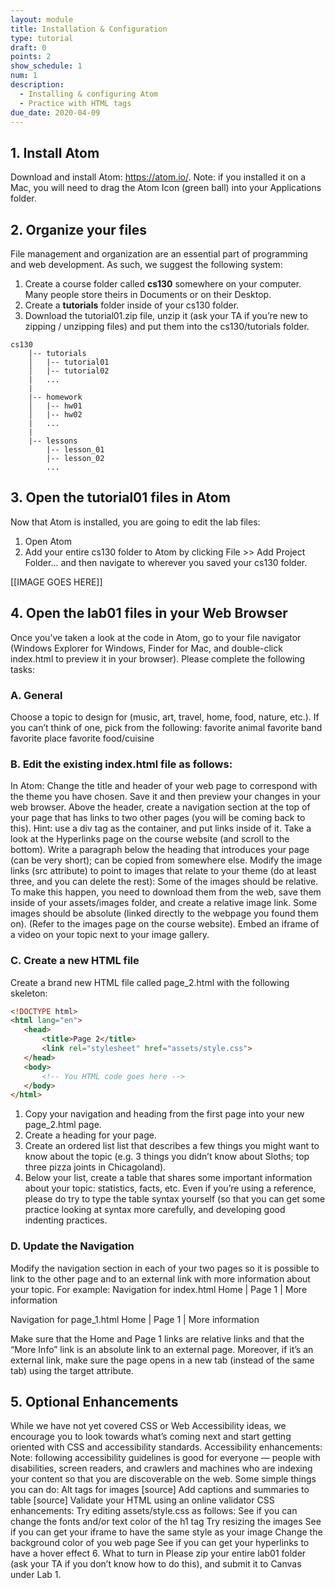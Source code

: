 ```yaml
---
layout: module
title: Installation & Configuration
type: tutorial
draft: 0 
points: 2
show_schedule: 1
num: 1
description:
  - Installing & configuring Atom
  - Practice with HTML tags
due_date: 2020-04-09
---
```


## 1. Install Atom
Download and install Atom: <a href="https://atom.io/" target="_blank">https://atom.io/</a>. Note: if you installed it on a Mac, you will need to drag the Atom Icon (green ball) into your Applications folder.

## 2. Organize your files
File management and organization are an essential part of programming and web development. As such, we suggest the following system:
1. Create a course folder called **cs130** somewhere on your computer. Many people store theirs in Documents or on their Desktop.
2. Create a **tutorials** folder inside of your cs130 folder.
3. Download the tutorial01.zip file, unzip it (ask your TA if you’re new to zipping / unzipping files) and put them into the cs130/tutorials folder.

```
cs130
    |-- tutorials
    │   |-- tutorial01
    │   |-- tutorial02
    |   ...
    |
    |-- homework
    │   |-- hw01
    │   |-- hw02
    |   ...
    |
    |-- lessons
        |-- lesson_01
        |-- lesson_02
        ...
```

## 3. Open the tutorial01 files in Atom
Now that Atom is installed, you are going to edit the lab files:
1. Open Atom
2. Add your entire cs130 folder to Atom by clicking File >> Add Project Folder... and then navigate to wherever you saved your cs130 folder.

[[IMAGE GOES HERE]]

## 4. Open the lab01 files in your Web Browser
Once you’ve taken a look at the code in Atom, go to your file navigator (Windows Explorer for Windows, Finder for Mac, and double-click index.html to preview it in your browser). Please complete the following tasks:

### A. General
Choose a topic to design for (music, art, travel, home, food, nature, etc.). If you can’t think of one, pick from the following:
favorite animal
favorite band
favorite place
favorite food/cuisine

### B. Edit the existing index.html file as follows:
In Atom: Change the title and header of your web page to correspond with the theme you have chosen. Save it and then preview your changes in your web browser.
Above the header, create a navigation section at the top of your page that has links to two other pages (you will be coming back to this). Hint: use a div tag as the container, and put links inside of it. Take a look at the Hyperlinks page on the course website (and scroll to the bottom).
Write a paragraph below the heading that introduces your page (can be very short); can be copied from somewhere else.
Modify the image links (src attribute) to point to images that relate to your theme (do at least three, and you can delete the rest):
Some of the images should be relative. To make this happen, you need to download them from the web, save them inside of your assets/images folder, and create a relative image link.
Some images should be absolute (linked directly to the webpage you found them on).
	(Refer to the images page on the course website).
Embed an iframe of a video on your topic next to your image gallery.

### C. Create a  new HTML file
Create a brand new HTML file called page_2.html with the following skeleton:

```html
<!DOCTYPE html>
<html lang="en">
   <head>
       <title>Page 2</title>       
       <link rel="stylesheet" href="assets/style.css">
   </head>
   <body>
       <!-- You HTML code goes here -->
   </body>
</html>
```
1. Copy your navigation and heading from the first page into your new page_2.html page.
2. Create a heading for your page.
3. Create an ordered list list that describes a few things you might want to know about the topic (e.g. 3 things you didn’t know about Sloths; top three pizza joints in Chicagoland).
4. Below your list, create a table that shares some important information about your topic: statistics, facts, etc. Even if you’re using a reference, please do try to type the table syntax yourself (so that you can get some practice looking at syntax more carefully, and developing good indenting practices.

### D. Update the Navigation
Modify the navigation section in each of your two pages so it is possible to link to the other page and to an external link with more information about your topic. For example:
Navigation for index.html
Home | Page 1 | More information 

Navigation for page_1.html
Home | Page 1 | More information 

Make sure that the Home and Page 1 links are relative links and that the “More Info” link is an absolute link to an external page. Moreover, if it’s an external link, make sure the page opens in a new tab (instead of the same tab) using the target attribute.

## 5. Optional Enhancements
While we have not yet covered CSS or Web Accessibility ideas, we encourage you to look towards what’s coming next and start getting oriented with CSS and accessibility standards.
Accessibility enhancements:
Note: following accessibility guidelines is good for everyone — people with disabilities, screen readers, and crawlers and machines who are indexing your content so that you are discoverable on the web. Some simple things you can do:
Alt tags for images [source]
Add captions and summaries to table [source]
Validate your HTML using an online validator
CSS enhancements:
Try editing assets/style.css as follows:
See if you can change the fonts and/or text color of the h1 tag
Try resizing the images
See if you can get your iframe to have the same style as your image
Change the background color of you web page
See if you can get your hyperlinks to have a hover effect
6. What to turn in
Please zip your entire lab01 folder (ask your TA if you don’t know how to do this), and submit it to Canvas under Lab 1.
